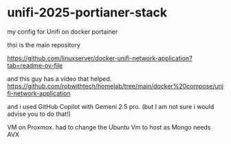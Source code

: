 # unifi-2025-portianer-stack
my config for Unifi on docker portainer


thsi is the main repository

https://github.com/linuxserver/docker-unifi-network-application?tab=readme-ov-file


and this guy has a video that helped.  https://github.com/robwithtech/homelab/tree/main/docker%20compose/unifi-network-application

and i used GitHub Copilot with Gemeni 2.5 pro.  (but I am not sure i would advise you to do that!) 


VM on Proxmox. had to change the Ubuntu Vm to host as Mongo needs AVX 
